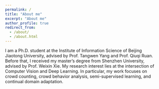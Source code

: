 ```yaml
---
permalink: /
title: "About me"
excerpt: "About me"
author_profile: true
redirect_from: 
  - /about/
  - /about.html
---
```


I am a Ph.D. student at the Institute of Information Science of Beijing Jiaotong University, advised by Prof. Tangwen Yang and Prof. Qiuqi Ruan.
Before that, I received my master’s degree from Shenzhen University, advised by Prof. Weixin Xie. My research interest lies at the intersection
of Computer Vision and Deep Learning. In particular, my work focuses on crowd counting, crowd behavior analysis, semi-supervised learning,
and continual domain adaptation.

